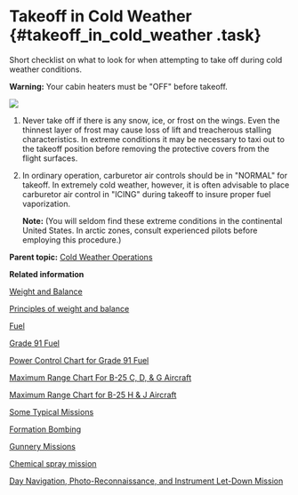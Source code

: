 # Takeoff in Cold Weather {#takeoff_in_cold_weather .task}

Short checklist on what to look for when attempting to take off during cold weather conditions.

**Warning:** Your cabin heaters must be "OFF" before takeoff.

![](../images/preflight_cabin_heaters.png)

1.  Never take off if there is any snow, ice, or frost on the wings. Even the thinnest layer of frost may cause loss of lift and treacherous stalling characteristics. In extreme conditions it may be necessary to taxi out to the takeoff position before removing the protective covers from the flight surfaces.

2.  In ordinary operation, carburetor air controls should be in "NORMAL" for takeoff. In extremely cold weather, however, it is often advisable to place carburetor air control in "ICING" during takeoff to insure proper fuel vaporization.

    **Note:** \(You will seldom find these extreme conditions in the continental United States. In arctic zones, consult experienced pilots before employing this procedure.\)


**Parent topic:** [Cold Weather Operations](../topics/cold_weather_operations.md)

**Related information**  


[Weight and Balance](../topics/WeightAndBalance.md)

[Principles of weight and balance](../topics/PrinciplesOfWeightAndBalance.md)

[Fuel](../topics/fuel.md)

[Grade 91 Fuel](../topics/grade_91_fuel.md)

[Power Control Chart for Grade 91 Fuel](../topics/power_control_chart_for_grade_91_fuel.md)

[Maximum Range Chart For B-25 C, D, & G Aircraft](../topics/maximum_range_chart_for_b_25_c_d_and_g_aircraft.md)

[Maximum Range Chart for B-25 H & J Aircraft](../topics/maximum_range_chart_for_b_25_h_and_j_aircraft.md)

[Some Typical Missions](../topics/some_typical_missions.md)

[Formation Bombing](../topics/formation_bombing.md)

[Gunnery Missions](../topics/gunnery_missions.md)

[Chemical spray mission](../topics/ChemicalSprayMission.md)

[Day Navigation, Photo-Reconnaissance, and Instrument Let-Down Mission](../topics/day_navigation_photo_reconnaissance_and_instrument_let_down_mission.md)

